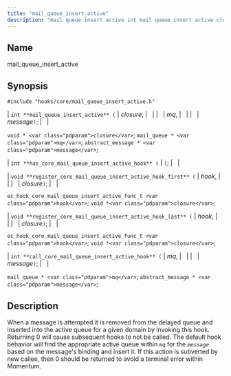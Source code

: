 ```yaml
---
title: "mail_queue_insert_active"
description: "mail queue insert active int mail queue insert active closure mq message void closure mail queue mq abstract message message int has core mail queue insert active hook void register core mail queue insert active hook first hook closure ec hook core mail queue insert active func t hook void..."
---
```


<a name="hooks.core.mail_queue_insert_active"></a> 
## Name

mail_queue_insert_active

## Synopsis

`#include "hooks/core/mail_queue_insert_active.h"`

| `int **mail_queue_insert_active** (` | <var class="pdparam">closure</var>, |   |
|   | <var class="pdparam">mq</var>, |   |
|   | <var class="pdparam">message</var>`)`; |   |

`void * <var class="pdparam">closure</var>`;
`mail_queue * <var class="pdparam">mq</var>`;
`abstract_message * <var class="pdparam">message</var>`;

| `int **has_core_mail_queue_insert_active_hook** (` | `)`; |   |

| `void **register_core_mail_queue_insert_active_hook_first** (` | <var class="pdparam">hook</var>, |   |
|   | <var class="pdparam">closure</var>`)`; |   |

`ec_hook_core_mail_queue_insert_active_func_t <var class="pdparam">hook</var>`;
`void *<var class="pdparam">closure</var>`;

| `void **register_core_mail_queue_insert_active_hook_last** (` | <var class="pdparam">hook</var>, |   |
|   | <var class="pdparam">closure</var>`)`; |   |

`ec_hook_core_mail_queue_insert_active_func_t <var class="pdparam">hook</var>`;
`void *<var class="pdparam">closure</var>`;

| `int **call_core_mail_queue_insert_active_hook** (` | <var class="pdparam">mq</var>, |   |
|   | <var class="pdparam">message</var>`)`; |   |

`mail_queue * <var class="pdparam">mq</var>`;
`abstract_message * <var class="pdparam">message</var>`;<a name="idp27936912"></a> 
## Description

When a message is attempted it is removed from the delayed queue and inserted into the active queue for a given domain by invoking this hook. Returning 0 will cause subsequent hooks to not be called. The default hook behavior will find the appropriate active queue within *`mq`* for the *`message`* based on the message's binding and insert it. If this action is subverted by new callee, then 0 should be returned to avoid a terminal error within Momentum.